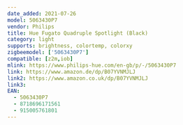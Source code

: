 ```yaml
---
date_added: 2021-07-26
model: 5063430P7
vendor: Philips
title: Hue Fugato Quadruple Spotlight (Black)
category: light
supports: brightness, colortemp, colorxy
zigbeemodel: ['5063430P7']
compatible: [z2m,iob]
mlink: https://www.philips-hue.com/en-gb/p/-/5063430P7
link: https://www.amazon.de/dp/B07YVNMJLJ
link2: https://www.amazon.co.uk/dp/B07YVNMJLJ
link3: 
EAN: 
  - 5063430P7
  - 8718696171561
  - 915005761801
---
```


